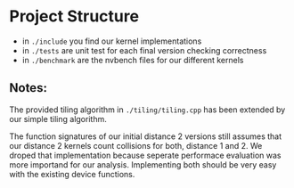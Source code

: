 # Project Structure
- in `./include` you find our kernel implementations
- in `./tests` are unit test for each final version checking correctness
- in `./benchmark` are the nvbench files for our different kernels




## Notes:
The provided tiling algorithm in `./tiling/tiling.cpp` has been extended
by our simple tiling algorithm.

The function signatures of our initial distance 2 versions still assumes that our distance 2
kernels count collisions for both, distance 1 and 2.
We droped that implementation because seperate performace evaluation was more importand
for our analysis.
Implementing both should be very easy with the existing device functions.